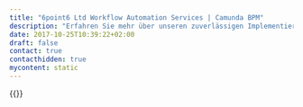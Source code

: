 ```yaml
---
title: "6point6 Ltd Workflow Automation Services | Camunda BPM"
description: "Erfahren Sie mehr über unseren zuverlässigen Implementierungspartner 6point6 Ltd. Camunda ist der Marktführer für Workflow-Automatisierung und Geschäftsprozessmanagement. Holen Sie sich heute Ihre 30-Tage-Testversion."
date: 2017-10-25T10:39:22+02:00
draft: false
contact: true
contacthidden: true
mycontent: static
---
```

{{<partner-single
company="6point6 Ltd"
type="si"
website="https://www.6point6.co.uk/"
countrycode="UK"
city="London"
description=""
siregion="emea"
level="basic"
logo="//images.ctfassets.net/vpidbgnakfvf/6Fkm3tManS6ksYIGw4Q48/cade3c9748e2dde538fb7226d6177644/6point6.png">}}